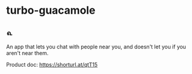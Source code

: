 # turbo-guacamole
## ௳
An app that lets you chat with people near you, and doesn't let you if you aren't near them.

Product doc: https://shorturl.at/qtT15
